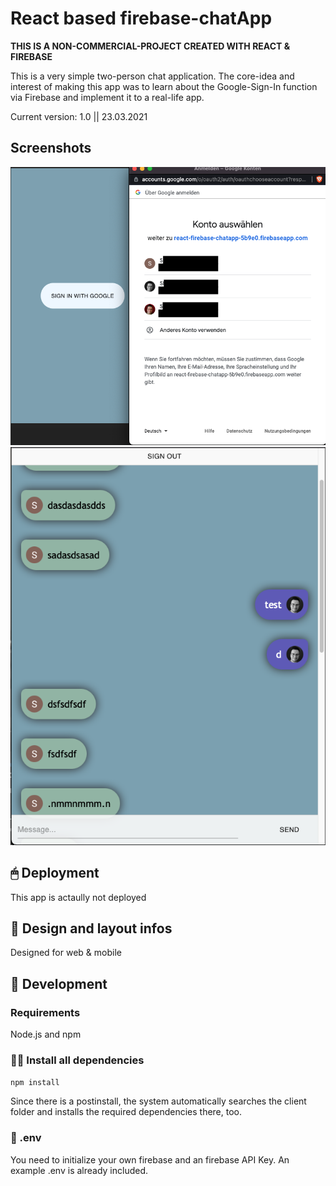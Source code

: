 # React based firebase-chatApp

**THIS IS A NON-COMMERCIAL-PROJECT CREATED WITH REACT & FIREBASE**

This is a very simple two-person chat application. The core-idea and interest of making this app was to learn about the Google-Sign-In function via Firebase and implement it to a real-life app.

Current version: 1.0 || 23.03.2021

## Screenshots

![Login via Google](./screenshots/loginviagoogle.png)
![Chat App after login](./screenshots/chatapp.png)

## 🖱 Deployment

This app is actaully not deployed

## 📲 Design and layout infos

Designed for web & mobile

## 🔧 Development

### Requirements

Node.js and npm

### 👨‍💻 Install all dependencies

`npm install`

Since there is a postinstall, the system automatically searches the client folder and installs the required dependencies there, too.

### 📜 .env

You need to initialize your own firebase and an firebase API Key.
An example .env is already included.
